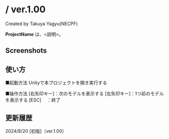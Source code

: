 <ProjectName> / ver.1.00
===================
Created by Takuya Yagyu(NECPF)

**ProjectName** は、<説明>。

Screenshots
------------

使い方
----------

■起動方法
Unityで本プロジェクトを開き実行する

■操作方法
[右矢印キー]：次のモデルを表示する
[左矢印キー]：1つ前のモデルを表示する
[ESC]　 ：終了

更新履歴
----------

2024/8/20 [初版]（ver.1.00）

